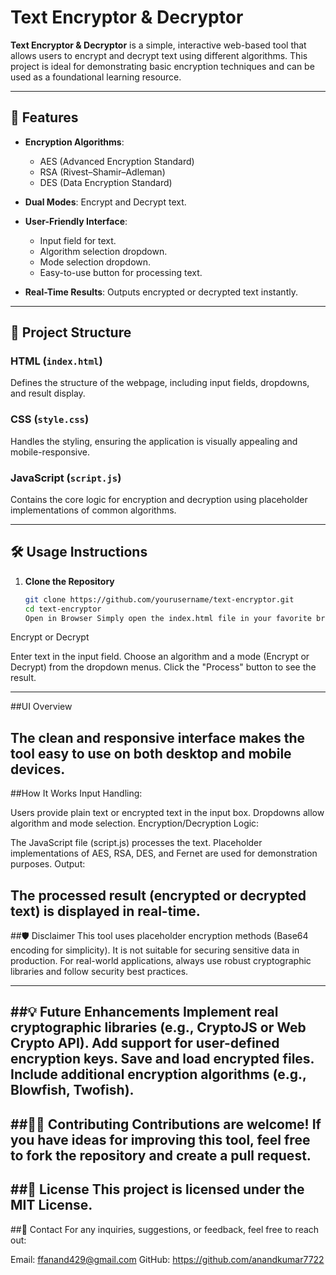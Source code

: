 # Text Encryptor & Decryptor

**Text Encryptor & Decryptor** is a simple, interactive web-based tool that allows users to encrypt and decrypt text using different algorithms. This project is ideal for demonstrating basic encryption techniques and can be used as a foundational learning resource.

---

## 🚀 Features

- **Encryption Algorithms**: 
  - AES (Advanced Encryption Standard)
  - RSA (Rivest–Shamir–Adleman)
  - DES (Data Encryption Standard)
  
- **Dual Modes**: Encrypt and Decrypt text.
- **User-Friendly Interface**: 
  - Input field for text.
  - Algorithm selection dropdown.
  - Mode selection dropdown.
  - Easy-to-use button for processing text.
- **Real-Time Results**: Outputs encrypted or decrypted text instantly.

---

## 📂 Project Structure

### HTML (`index.html`)
Defines the structure of the webpage, including input fields, dropdowns, and result display.

### CSS (`style.css`)
Handles the styling, ensuring the application is visually appealing and mobile-responsive.

### JavaScript (`script.js`)
Contains the core logic for encryption and decryption using placeholder implementations of common algorithms.

---

## 🛠️ Usage Instructions

1. **Clone the Repository**
   ```bash
   git clone https://github.com/yourusername/text-encryptor.git
   cd text-encryptor
   Open in Browser Simply open the index.html file in your favorite browser.

Encrypt or Decrypt

Enter text in the input field.
Choose an algorithm and a mode (Encrypt or Decrypt) from the dropdown menus.
Click the "Process" button to see the result.

---

##UI Overview

The clean and responsive interface makes the tool easy to use on both desktop and mobile devices.
---

##How It Works
Input Handling:

Users provide plain text or encrypted text in the input box.
Dropdowns allow algorithm and mode selection.
Encryption/Decryption Logic:

The JavaScript file (script.js) processes the text.
Placeholder implementations of AES, RSA, DES, and Fernet are used for demonstration purposes.
Output:

The processed result (encrypted or decrypted text) is displayed in real-time.
---

##🛡️ Disclaimer
This tool uses placeholder encryption methods (Base64 encoding for simplicity). It is not suitable for securing sensitive data in production. For real-world applications, always use robust cryptographic libraries and follow security best practices.

---

##💡 Future Enhancements
Implement real cryptographic libraries (e.g., CryptoJS or Web Crypto API).
Add support for user-defined encryption keys.
Save and load encrypted files.
Include additional encryption algorithms (e.g., Blowfish, Twofish).
---

##👩‍💻 Contributing
Contributions are welcome! If you have ideas for improving this tool, feel free to fork the repository and create a pull request.
---

##📜 License
This project is licensed under the MIT License.
---

##📧 Contact
For any inquiries, suggestions, or feedback, feel free to reach out:

Email: ffanand429@gmail.com
GitHub: https://github.com/anandkumar7722
